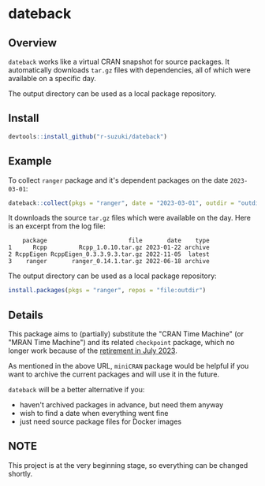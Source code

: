 # dateback

## Overview

`dateback` works like a virtual CRAN snapshot for source packages.
It automatically downloads `tar.gz` files with dependencies,
all of which were available on a specific day.

The output directory can be used as a local package repository.

## Install

```R
devtools::install_github("r-suzuki/dateback")
```

## Example
To collect `ranger` package and it's dependent packages on the date `2023-03-01`:

```R
dateback::collect(pkgs = "ranger", date = "2023-03-01", outdir = "outdir")
```

It downloads the source `tar.gz` files which were available on the day.
Here is an excerpt from the log file:

```
    package                       file       date    type
1      Rcpp         Rcpp_1.0.10.tar.gz 2023-01-22 archive
2 RcppEigen RcppEigen_0.3.3.9.3.tar.gz 2022-11-05  latest
3    ranger       ranger_0.14.1.tar.gz 2022-06-18 archive
```

The output directory can be used as a local package repository:

```R
install.packages(pkgs = "ranger", repos = "file:outdir")
```

## Details
This package aims to (partially) substitute the "CRAN Time Machine"
(or "MRAN Time Machine") and its related `checkpoint` package,
which no longer work because of the [retirement in July 2023](https://blog.revolutionanalytics.com/2023/01/mran-time-machine-retired.html).

As mentioned in the above URL, `miniCRAN` package would be helpful
if you want to archive the current packages and will use it in the future.

`dateback` will be a better alternative if you:

- haven't archived packages in advance, but need them anyway
- wish to find a date when everything went fine
- just need source package files for Docker images

## NOTE
This project is at the very beginning stage, so everything can be changed shortly.
